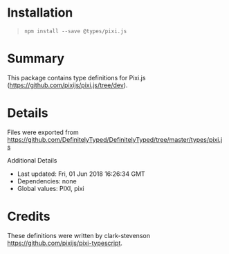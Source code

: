 # Installation
> `npm install --save @types/pixi.js`

# Summary
This package contains type definitions for Pixi.js (https://github.com/pixijs/pixi.js/tree/dev).

# Details
Files were exported from https://github.com/DefinitelyTyped/DefinitelyTyped/tree/master/types/pixi.js

Additional Details
 * Last updated: Fri, 01 Jun 2018 16:26:34 GMT
 * Dependencies: none
 * Global values: PIXI, pixi

# Credits
These definitions were written by clark-stevenson <https://github.com/pixijs/pixi-typescript>.

